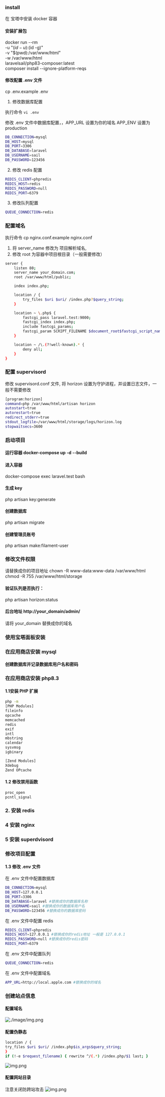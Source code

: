 
### install 
在 宝塔中安装 docker 容器
#### 安装扩展包
docker run --rm \
-u "$(id -u):$(id -g)" \
-v "$(pwd):/var/www/html" \
-w /var/www/html \
laravelsail/php83-composer:latest \
composer install --ignore-platform-reqs

#### 修改配置 .env 文件

cp .env.example .env


1. 修改数据库配置

执行命令  ```vi .env``` 

修改 .env 文件中数据库配置，，APP_URL 设置为你的域名 APP_ENV 设置为 production
```bash
DB_CONNECTION=mysql
DB_HOST=mysql
DB_PORT=3306
DB_DATABASE=laravel
DB_USERNAME=sail
DB_PASSWORD=123456 
```

2. 修改 redis 配置

```bash
REDIS_CLIENT=phpredis
REDIS_HOST=redis
REDIS_PASSWORD=null
REDIS_PORT=6379
```
3. 修改队列配置
```bash
QUEUE_CONNECTION=redis
```

### 配置域名

执行命令 cp nginx.conf.example nginx.conf
1. 将 server_name 修改为 项目解析域名, 
2. 修改 root 为容器中项目根目录（一般需要修改）
```bash
server {
    listen 80;
    server_name your_domain.com;
    root /var/www/html/public;

    index index.php;

    location / {
        try_files $uri $uri/ /index.php?$query_string;
    }

    location ~ \.php$ {
        fastcgi_pass laravel.test:9000;
        fastcgi_index index.php;
        include fastcgi_params;
        fastcgi_param SCRIPT_FILENAME $document_root$fastcgi_script_name;
    }

    location ~ /\.(?!well-known).* {
        deny all;
    }
}
```
### 配置 supervisord
修改 supervisord.conf 文件, 将 horizon 设置为守护进程，并设置日志文件，一般不需要修改
```bash
[program:horizon]
command=php /var/www/html/artisan horizon
autostart=true
autorestart=true
redirect_stderr=true
stdout_logfile=/var/www/html/storage/logs/horizon.log
stopwaitsecs=3600
```




### 启动项目
####  运行容器 docker-compose up -d --build 

#### 进入容器
docker-compose exec laravel.test bash 

#### 生成 key
php artisan key:generate
#### 创建数据库
php artisan migrate
#### 创建管理员账号
php artisan make:filament-user


### 修改文件权限
请替换成你的项目地址
chown -R www-data:www-data /var/www/html
chmod -R 755 /var/www/html/storage


#### 验证队列是否执行：
php artisan horizon:status

#### 后台地址 http://your_domain/admin/

请将 your_domain 替换成你的域名


### 使用宝塔面板安装

###  在应用商店安装 mysql
####  创建数据库并记录数据库用户名和密码

### 在应用商店安装 php8.3

#### 1.1安装 PHP 扩展
```bash
php -m
[PHP Modules]
fileinfo
opcache
memcached
redis
exif
intl
mbstring	
calendar
sysvmsg
igbinary

[Zend Modules]
Xdebug
Zend OPcache
```
####  1.2 修改禁用函数
```bash
proc_open
pcntl_signal
```

### 2. 安装 redis

### 4 安装 nginx

### 5 安装 superdvisord

### 修改项目配置
#### 1.3 修改 .env 文件
在 .env 文件中配置数据库
```bash
DB_CONNECTION=mysql
DB_HOST=127.0.0.1
DB_PORT=3306
DB_DATABASE=laravel #替换成你的数据库名称
DB_USERNAME=sail #替换成你的数据库用户名
DB_PASSWORD=123456 #替换成你的数据库密码
```
在 .env 文件中配置 redis
```bash
REDIS_CLIENT=phpredis
REDIS_HOST=127.0.0.1 #替换成你的redis地址 一般是 127.0.0.1
REDIS_PASSWORD=null #替换成你的redis密码
REDIS_PORT=6379
```
在 .env 文件中配置队列
```bash
QUEUE_CONNECTION=redis
```

在 .env 文件中配置域名
```bash
APP_URL=http://local.apple.com #替换成你的域名
```

### 创建站点信息
#### 配置域名
![./image/img.png](image/img.png)

#### 配置伪静态
```bash
location / {
try_files $uri $uri/ /index.php$is_args$query_string;
}
if (!-e $request_filename) { rewrite ^/(.*) /index.php/$1 last; }
```
![img.png](./image/img2.png)

#### 配置网站目录
注意关闭防跨站攻击
![img.png](./image/img_1.png)




